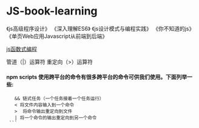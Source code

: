 # JS-book-learning
《js高级程序设计》
《深入理解ES6》
《js设计模式与编程实践》
《你不知道的js》
《单页Web应用Javascript从前端到后端》


[js函数式编程](https://llh911001.gitbooks.io/mostly-adequate-guide-chinese/content/)


管道（|）运算符
重定向（>）运算符


#### npm scripts 使用跨平台的命令有很多跨平台的命令可供我们使用。下面列举一些: 
   ```base
      && 链式任务（一个任务接着一个任务运行）
      < 将文件内容输入到一个命令
      >  将命令输出重定向到文件
      | 将一个命令的输出重定向到另一个命令
    ```
